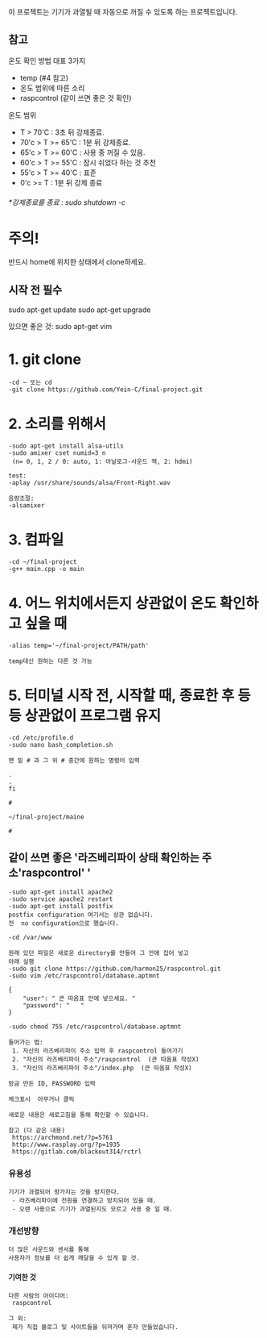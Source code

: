  이 프로젝트는 기기가 과열될 때 자동으로 꺼질 수 있도록 하는 프로젝트입니다.

참고
----
온도 확인 방법 대표 3가지
 - temp  (#4 참고)
 - 온도 범위에 따른 소리
 - raspcontrol  (같이 쓰면 좋은 것 확인)

온도 범위
 - T > 70'C : 3초 뒤 강제종료.
 - 70'c > T >= 65'C : 1분 뒤 강제종료.
 - 65'c > T >= 60'C : 사용 중 꺼질 수 있음.
 - 60'c > T >= 55'C : 잠시 쉬었다 하는 것 추천
 - 55'c > T >= 40'C : 표준
 - 0'c >= T : 1분 뒤 강제 종료

###### *강제종료를 종료 : sudo shutdown -c


주의!
=====

반드시 home에 위치한 상태에서 clone하세요.

시작 전 필수
------------
sudo apt-get update
sudo apt-get upgrade

있으면 좋은 것: sudo apt-get vim


# 1. git clone

	-cd ~ 또는 cd
	-git clone https://github.com/Yein-C/final-project.git

# 2. 소리를 위해서
	
	-sudo apt-get install alsa-utils
	-sudo amixer cset numid=3 n
	 (n= 0, 1, 2 / 0: auto, 1: 아날로그-사운드 잭, 2: hdmi)

	test:
	-aplay /usr/share/sounds/alsa/Front-Right.wav

	음량조절:
	-alsamixer

# 3. 컴파일

	-cd ~/final-project
	-g++ main.cpp -o main

# 4. 어느 위치에서든지 상관없이 온도 확인하고 싶을 때

	-alias temp='~/final-project/PATH/path'
	
	temp대신 원하는 다른 것 가능

# 5. 터미널 시작 전, 시작할 때, 종료한 후 등등 상관없이 프로그램 유지

	-cd /etc/profile.d
	-sudo nano bash_completion.sh

	맨 밑 # 과 그 위 # 중간에 원하는 명령어 입력
	
	.
	.
	fi
	
	#
	
	~/final-project/maine
	
	#

## 같이 쓰면 좋은 '라즈베리파이 상태 확인하는 주소'raspcontrol' '

	-sudo apt-get install apache2
	-sudo service apache2 restart
	-sudo apt-get install postfix
	postfix configuration 여기서는 상관 없습니다.
 	전  no configuration으로 했습니다.
	
	-cd /var/www

	원래 있던 파일은 새로운 directory를 만들어 그 안에 집어 넣고
	아래 실행 
	-sudo git clone https://github.com/harmon25/raspcontrol.git
	-sudo vim /etc/raspcontrol/database.aptmnt

	{
		"user": " 큰 따옴표 안에 넣으세요. "
		"password": "   "
	}

	-sudo chmod 755 /etc/raspcontrol/database.aptmnt

	들어가는 법:
	 1. 자신의 라즈베리파이 주소 입력 후 raspcontrol 들어가기
	 2. "자신의 라즈베리파이 주소"/raspcontrol  (큰 따옴표 작성X)
	 3. "자신의 라즈베리파이 주소"/index.php  (큰 따옴표 작성X)

	방금 만든 ID, PASSWORD 입력
	
	체크표시  아무거나 클릭

	새로운 내용은 새로고침을 통해 확인할 수 있습니다.

	참고 (다 같은 내용)
	 https://archmond.net/?p=5761
	 http://www.rasplay.org/?p=1935
	 https://gitlab.com/blackout314/rctrl

### 유용성
	
	기기가 과열되어 망가지는 것을 방지한다.
	 - 라즈베리파이에 전원을 연결하고 방치되어 있을 때.
	 - 오랜 사용으로 기기가 과열된지도 모르고 사용 중 일 때.

### 개선방향

	더 많은 사운드와 센서를 통해
	사용자가 정보를 더 쉽게 깨달을 수 있게 할 것.


#### 기여한 것

	다른 사람의 아이디어:
	 raspcontrol

	그 외:
	 제가 직접 블로그 및 사이트들을 뒤져가며 혼자 만들었습니다.
